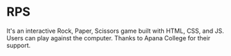 # RPS
It's an interactive Rock, Paper, Scissors game built with HTML, CSS, and JS. Users can play against the computer. Thanks to Apana College for their support.
